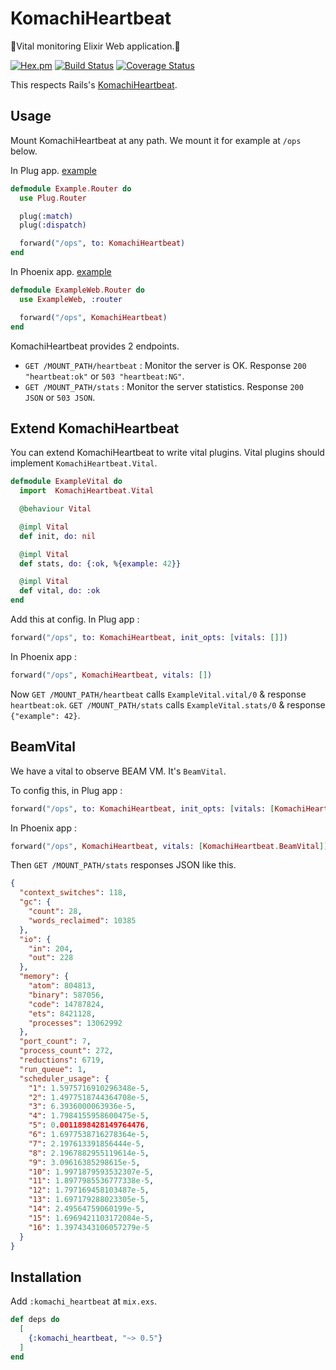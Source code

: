 # KomachiHeartbeat

🚅Vital monitoring Elixir Web application.🚄

[![Hex.pm](https://img.shields.io/hexpm/v/komachi_heartbeat.svg)](https://hex.pm/packages/komachi_heartbeat)
[![Build Status](https://travis-ci.org/ne-sachirou/ex_komachi_heartbeat.svg?branch=master)](https://travis-ci.org/ne-sachirou/ex_komachi_heartbeat)
[![Coverage Status](https://coveralls.io/repos/github/ne-sachirou/ex_komachi_heartbeat/badge.svg)](https://coveralls.io/github/ne-sachirou/ex_komachi_heartbeat)

This respects Rails's [KomachiHeartbeat](https://rubygems.org/gems/komachi_heartbeat).

## Usage

Mount KomachiHeartbeat at any path. We mount it for example at `/ops` below.

In Plug app. [example][plug example]

```elixir
defmodule Example.Router do
  use Plug.Router

  plug(:match)
  plug(:dispatch)

  forward("/ops", to: KomachiHeartbeat)
end
```

In Phoenix app. [example][phoenix example]

```elixir
defmodule ExampleWeb.Router do
  use ExampleWeb, :router

  forward("/ops", KomachiHeartbeat)
end
```

KomachiHeartbeat provides 2 endpoints.

- `GET /MOUNT_PATH/heartbeat` : Monitor the server is OK. Response `200 "heartbeat:ok"` or `503 "heartbeat:NG"`.
- `GET /MOUNT_PATH/stats` : Monitor the server statistics. Response `200 JSON` or `503 JSON`.

## Extend KomachiHeartbeat

You can extend KomachiHeartbeat to write vital plugins. Vital plugins should implement `KomachiHeartbeat.Vital`.

```elixir
defmodule ExampleVital do
  import  KomachiHeartbeat.Vital

  @behaviour Vital

  @impl Vital
  def init, do: nil

  @impl Vital
  def stats, do: {:ok, %{example: 42}}

  @impl Vital
  def vital, do: :ok
end
```

Add this at config. In Plug app :

```elixir
forward("/ops", to: KomachiHeartbeat, init_opts: [vitals: []])
```

In Phoenix app :

```elixir
forward("/ops", KomachiHeartbeat, vitals: [])
```

Now `GET /MOUNT_PATH/heartbeat` calls `ExampleVital.vital/0` & response `heartbeat:ok`.
`GET /MOUNT_PATH/stats` calls `ExampleVital.stats/0` & response `{"example": 42}`.

## BeamVital

We have a vital to observe BEAM VM. It's `BeamVital`.

To config this, in Plug app :

```elixir
forward("/ops", to: KomachiHeartbeat, init_opts: [vitals: [KomachiHeartbeat.BeamVital]])
```

In Phoenix app :

```elixir
forward("/ops", KomachiHeartbeat, vitals: [KomachiHeartbeat.BeamVital])
```

Then `GET /MOUNT_PATH/stats` responses JSON like this.

```json
{
  "context_switches": 118,
  "gc": {
    "count": 28,
    "words_reclaimed": 10385
  },
  "io": {
    "in": 204,
    "out": 228
  },
  "memory": {
    "atom": 804813,
    "binary": 587056,
    "code": 14787824,
    "ets": 8421128,
    "processes": 13062992
  },
  "port_count": 7,
  "process_count": 272,
  "reductions": 6719,
  "run_queue": 1,
  "scheduler_usage": {
    "1": 1.5975716910296348e-5,
    "2": 1.4977518744364708e-5,
    "3": 6.3936000063936e-5,
    "4": 1.7984155958600475e-5,
    "5": 0.0011898428149764476,
    "6": 1.6977538716278364e-5,
    "7": 2.197613391856444e-5,
    "8": 2.1967882955119614e-5,
    "9": 3.09616385298615e-5,
    "10": 1.9971879593532307e-5,
    "11": 1.8977985536777338e-5,
    "12": 1.797169458103487e-5,
    "13": 1.697179288023305e-5,
    "14": 2.49564759060199e-5,
    "15": 1.6969421103172084e-5,
    "16": 1.3974343106057279e-5
  }
}
```

## Installation

Add `:komachi_heartbeat` at `mix.exs`.

```elixir
def deps do
  [
    {:komachi_heartbeat, "~> 0.5"}
  ]
end
```

[plug example]: https://github.com/ne-sachirou/ex_komachi_heartbeat/tree/master/examples/plug_example
[phoenix example]: https://github.com/ne-sachirou/ex_komachi_heartbeat/tree/master/examples/phx_example
